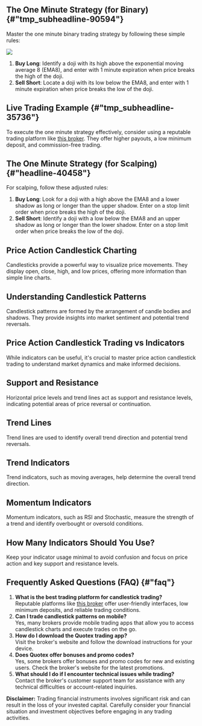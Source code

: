 ## The One Minute Strategy (for Binary) {#"tmp_subheadline-90594"}

Master the one minute binary trading strategy by following these simple
rules:

[![](https://static.quotex.io/files/4_en/300_250.jpg)](https://traff.sbs/brokerqxlid)

1.  **Buy Long**: Identify a doji with its high above the exponential
    moving average 8 (EMA8), and enter with 1 minute expiration when
    price breaks the high of the doji.
2.  **Sell Short**: Locate a doji with its low below the EMA8, and enter
    with 1 minute expiration when price breaks the low of the doji.

## Live Trading Example {#"tmp_subheadline-35736"}

To execute the one minute strategy effectively, consider using a
reputable trading platform like [this
broker](\%22https://traff.sbs/brokerqxsignup\%22). They offer higher
payouts, a low minimum deposit, and commission-free trading.

## The One Minute Strategy (for Scalping) {#"headline-40458"}

For scalping, follow these adjusted rules:

1.  **Buy Long**: Look for a doji with a high above the EMA8 and a lower
    shadow as long or longer than the upper shadow. Enter on a stop
    limit order when price breaks the high of the doji.
2.  **Sell Short**: Identify a doji with a low below the EMA8 and an
    upper shadow as long or longer than the lower shadow. Enter on a
    stop limit order when price breaks the low of the doji.

## Price Action Candlestick Charting

Candlesticks provide a powerful way to visualize price movements. They
display open, close, high, and low prices, offering more information
than simple line charts.

## Understanding Candlestick Patterns

Candlestick patterns are formed by the arrangement of candle bodies and
shadows. They provide insights into market sentiment and potential trend
reversals.

## Price Action Candlestick Trading vs Indicators

While indicators can be useful, it\'s crucial to master price action
candlestick trading to understand market dynamics and make informed
decisions.

## Support and Resistance

Horizontal price levels and trend lines act as support and resistance
levels, indicating potential areas of price reversal or continuation.

## Trend Lines

Trend lines are used to identify overall trend direction and potential
trend reversals.

## Trend Indicators

Trend indicators, such as moving averages, help determine the overall
trend direction.

## Momentum Indicators

Momentum indicators, such as RSI and Stochastic, measure the strength of
a trend and identify overbought or oversold conditions.

## How Many Indicators Should You Use?

Keep your indicator usage minimal to avoid confusion and focus on price
action and key support and resistance levels.

## Frequently Asked Questions (FAQ) {#"faq"}

1.  **What is the best trading platform for candlestick trading?**\
    Reputable platforms like [this
    broker](\%22https://traff.sbs/brokerqxsignup\%22) offer
    user-friendly interfaces, low minimum deposits, and reliable trading
    conditions.
2.  **Can I trade candlestick patterns on mobile?**\
    Yes, many brokers provide mobile trading apps that allow you to
    access candlestick charts and execute trades on the go.
3.  **How do I download the Quotex trading app?**\
    Visit the broker\'s website and follow the download instructions for
    your device.
4.  **Does Quotex offer bonuses and promo codes?**\
    Yes, some brokers offer bonuses and promo codes for new and existing
    users. Check the broker\'s website for the latest promotions.
5.  **What should I do if I encounter technical issues while trading?**\
    Contact the broker\'s customer support team for assistance with any
    technical difficulties or account-related inquiries.

**Disclaimer:** Trading financial instruments involves significant risk
and can result in the loss of your invested capital. Carefully consider
your financial situation and investment objectives before engaging in
any trading activities.

